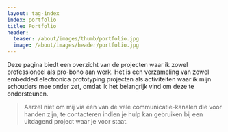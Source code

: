 ```yaml
---
layout: tag-index
index: portfolio
title: Portfolio
header:
  teaser: /about/images/thumb/portfolio.jpg
  image: /about/images/header/portfolio.jpg
---
```


Deze pagina biedt een overzicht van de projecten waar ik zowel professioneel
als pro-bono aan werk. Het is een verzameling van zowel embedded electronica
prototyping projecten als activiteiten waar ik mijn schouders mee onder zet,
omdat ik het belangrijk vind om deze te ondersteunen.

> Aarzel niet om mij via één van de vele communicatie-kanalen die voor handen zijn, te contacteren indien je hulp kan gebruiken bij een uitdagend project waar je voor staat.
